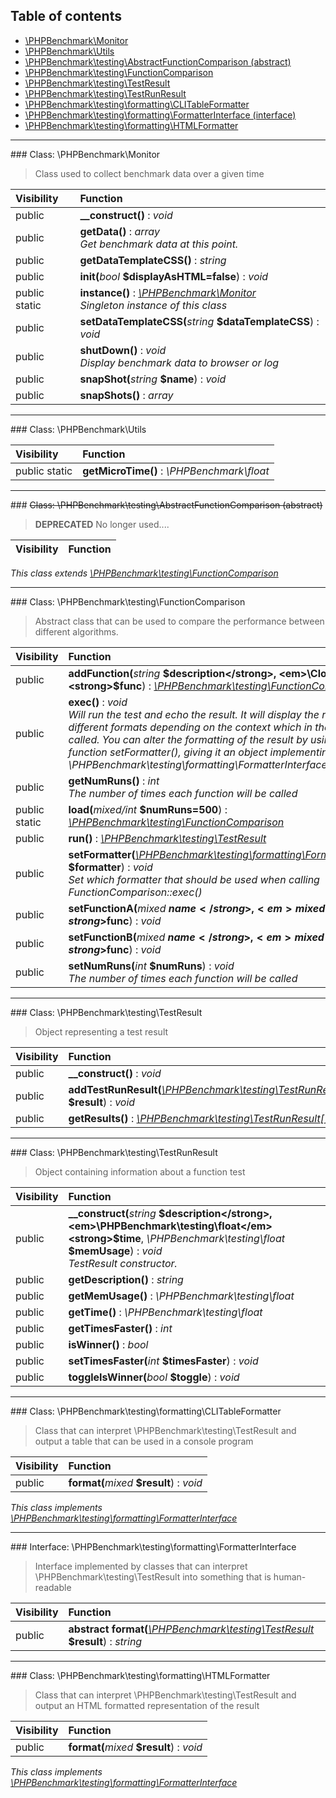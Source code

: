 ## Table of contents

- [\PHPBenchmark\Monitor](#class-phpbenchmarkmonitor)
- [\PHPBenchmark\Utils](#class-phpbenchmarkutils)
- [\PHPBenchmark\testing\AbstractFunctionComparison (abstract)](#class-phpbenchmarktestingabstractfunctioncomparison-abstract)
- [\PHPBenchmark\testing\FunctionComparison](#class-phpbenchmarktestingfunctioncomparison)
- [\PHPBenchmark\testing\TestResult](#class-phpbenchmarktestingtestresult)
- [\PHPBenchmark\testing\TestRunResult](#class-phpbenchmarktestingtestrunresult)
- [\PHPBenchmark\testing\formatting\CLITableFormatter](#class-phpbenchmarktestingformattingclitableformatter)
- [\PHPBenchmark\testing\formatting\FormatterInterface (interface)](#interface-phpbenchmarktestingformattingformatterinterface)
- [\PHPBenchmark\testing\formatting\HTMLFormatter](#class-phpbenchmarktestingformattinghtmlformatter)

<hr /> 
### Class: \PHPBenchmark\Monitor

> Class used to collect benchmark data over a given time

| Visibility | Function |
|:-----------|:---------|
| public | <strong>__construct()</strong> : <em>void</em> |
| public | <strong>getData()</strong> : <em>array</em><br /><em>Get benchmark data at this point.</em> |
| public | <strong>getDataTemplateCSS()</strong> : <em>string</em> |
| public | <strong>init(</strong><em>bool</em> <strong>$displayAsHTML=false</strong>)</strong> : <em>void</em> |
| public static | <strong>instance()</strong> : <em>[\PHPBenchmark\Monitor](#class-phpbenchmarkmonitor)</em><br /><em>Singleton instance of this class</em> |
| public | <strong>setDataTemplateCSS(</strong><em>string</em> <strong>$dataTemplateCSS</strong>)</strong> : <em>void</em> |
| public | <strong>shutDown()</strong> : <em>void</em><br /><em>Display benchmark data to browser or log</em> |
| public | <strong>snapShot(</strong><em>string</em> <strong>$name</strong>)</strong> : <em>void</em> |
| public | <strong>snapShots()</strong> : <em>array</em> |

<hr /> 
### Class: \PHPBenchmark\Utils

| Visibility | Function |
|:-----------|:---------|
| public static | <strong>getMicroTime()</strong> : <em>\PHPBenchmark\float</em> |

<hr /> 
### <strike>Class: \PHPBenchmark\testing\AbstractFunctionComparison (abstract)</strike>

> **DEPRECATED** No longer used....

| Visibility | Function |
|:-----------|:---------|

*This class extends [\PHPBenchmark\testing\FunctionComparison](#class-phpbenchmarktestingfunctioncomparison)*

<hr /> 
### Class: \PHPBenchmark\testing\FunctionComparison

> Abstract class that can be used to compare the performance between different algorithms.

| Visibility | Function |
|:-----------|:---------|
| public | <strong>addFunction(</strong><em>string</em> <strong>$description</strong>, <em>\Closure</em> <strong>$func</strong>)</strong> : <em>[\PHPBenchmark\testing\FunctionComparison](#class-phpbenchmarktestingfunctioncomparison)</em> |
| public | <strong>exec()</strong> : <em>void</em><br /><em>Will run the test and echo the result. It will display the result in different formats depending on the context which in the function was called. You can alter the formatting of the result by using the function setFormatter(), giving it an object implementing \PHPBenchmark\testing\formatting\FormatterInterface</em> |
| public | <strong>getNumRuns()</strong> : <em>int</em><br /><em>The number of times each function will be called</em> |
| public static | <strong>load(</strong><em>mixed/int</em> <strong>$numRuns=500</strong>)</strong> : <em>[\PHPBenchmark\testing\FunctionComparison](#class-phpbenchmarktestingfunctioncomparison)</em> |
| public | <strong>run()</strong> : <em>[\PHPBenchmark\testing\TestResult](#class-phpbenchmarktestingtestresult)</em> |
| public | <strong>setFormatter(</strong><em>[\PHPBenchmark\testing\formatting\FormatterInterface](#interface-phpbenchmarktestingformattingformatterinterface)</em> <strong>$formatter</strong>)</strong> : <em>void</em><br /><em>Set which formatter that should be used when calling FunctionComparison::exec()</em> |
| public | <strong>setFunctionA(</strong><em>mixed</em> <strong>$name</strong>, <em>mixed</em> <strong>$func</strong>)</strong> : <em>void</em> |
| public | <strong>setFunctionB(</strong><em>mixed</em> <strong>$name</strong>, <em>mixed</em> <strong>$func</strong>)</strong> : <em>void</em> |
| public | <strong>setNumRuns(</strong><em>int</em> <strong>$numRuns</strong>)</strong> : <em>void</em><br /><em>The number of times each function will be called</em> |

<hr /> 
### Class: \PHPBenchmark\testing\TestResult

> Object representing a test result

| Visibility | Function |
|:-----------|:---------|
| public | <strong>__construct()</strong> : <em>void</em> |
| public | <strong>addTestRunResult(</strong><em>[\PHPBenchmark\testing\TestRunResult](#class-phpbenchmarktestingtestrunresult)</em> <strong>$result</strong>)</strong> : <em>void</em> |
| public | <strong>getResults()</strong> : <em>[\PHPBenchmark\testing\TestRunResult](#class-phpbenchmarktestingtestrunresult)[]</em> |

<hr /> 
### Class: \PHPBenchmark\testing\TestRunResult

> Object containing information about a function test

| Visibility | Function |
|:-----------|:---------|
| public | <strong>__construct(</strong><em>string</em> <strong>$description</strong>, <em>\PHPBenchmark\testing\float</em> <strong>$time</strong>, <em>\PHPBenchmark\testing\float</em> <strong>$memUsage</strong>)</strong> : <em>void</em><br /><em>TestResult constructor.</em> |
| public | <strong>getDescription()</strong> : <em>string</em> |
| public | <strong>getMemUsage()</strong> : <em>\PHPBenchmark\testing\float</em> |
| public | <strong>getTime()</strong> : <em>\PHPBenchmark\testing\float</em> |
| public | <strong>getTimesFaster()</strong> : <em>int</em> |
| public | <strong>isWinner()</strong> : <em>bool</em> |
| public | <strong>setTimesFaster(</strong><em>int</em> <strong>$timesFaster</strong>)</strong> : <em>void</em> |
| public | <strong>toggleIsWinner(</strong><em>bool</em> <strong>$toggle</strong>)</strong> : <em>void</em> |

<hr /> 
### Class: \PHPBenchmark\testing\formatting\CLITableFormatter

> Class that can interpret \PHPBenchmark\testing\TestResult and output a table that can be used in a console program

| Visibility | Function |
|:-----------|:---------|
| public | <strong>format(</strong><em>mixed</em> <strong>$result</strong>)</strong> : <em>void</em> |

*This class implements [\PHPBenchmark\testing\formatting\FormatterInterface](#interface-phpbenchmarktestingformattingformatterinterface)*

<hr /> 
### Interface: \PHPBenchmark\testing\formatting\FormatterInterface

> Interface implemented by classes that can interpret \PHPBenchmark\testing\TestResult into something that is human-readable

| Visibility | Function |
|:-----------|:---------|
| public | <strong>abstract format(</strong><em>[\PHPBenchmark\testing\TestResult](#class-phpbenchmarktestingtestresult)</em> <strong>$result</strong>)</strong> : <em>string</em> |

<hr /> 
### Class: \PHPBenchmark\testing\formatting\HTMLFormatter

> Class that can interpret \PHPBenchmark\testing\TestResult and output an HTML formatted representation of the result

| Visibility | Function |
|:-----------|:---------|
| public | <strong>format(</strong><em>mixed</em> <strong>$result</strong>)</strong> : <em>void</em> |

*This class implements [\PHPBenchmark\testing\formatting\FormatterInterface](#interface-phpbenchmarktestingformattingformatterinterface)*

